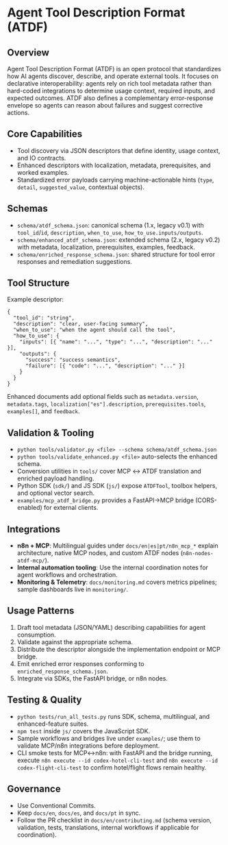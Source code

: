 ﻿# Agent Tool Description Format (ATDF)

## Overview
Agent Tool Description Format (ATDF) is an open protocol that standardizes how AI agents discover, describe, and operate external tools. It focuses on declarative interoperability: agents rely on rich tool metadata rather than hard-coded integrations to determine usage context, required inputs, and expected outcomes. ATDF also defines a complementary error-response envelope so agents can reason about failures and suggest corrective actions.

## Core Capabilities
- Tool discovery via JSON descriptors that define identity, usage context, and IO contracts.
- Enhanced descriptors with localization, metadata, prerequisites, and worked examples.
- Standardized error payloads carrying machine-actionable hints (`type`, `detail`, `suggested_value`, contextual objects).

## Schemas
- `schema/atdf_schema.json`: canonical schema (1.x, legacy v0.1) with `tool_id`/`id`, `description`, `when_to_use`, `how_to_use.inputs/outputs`.
- `schema/enhanced_atdf_schema.json`: extended schema (2.x, legacy v0.2) with metadata, localization, prerequisites, examples, feedback.
- `schema/enriched_response_schema.json`: shared structure for tool error responses and remediation suggestions.

## Tool Structure
Example descriptor:
```
{
  "tool_id": "string",
  "description": "clear, user-facing summary",
  "when_to_use": "when the agent should call the tool",
  "how_to_use": {
    "inputs": [{ "name": "...", "type": "...", "description": "..." }],
    "outputs": {
      "success": "success semantics",
      "failure": [{ "code": "...", "description": "..." }]
    }
  }
}
```
Enhanced documents add optional fields such as `metadata.version`, `metadata.tags`, `localization["es"].description`, `prerequisites.tools`, `examples[]`, and `feedback`.

## Validation & Tooling
- `python tools/validator.py <file> --schema schema/atdf_schema.json`
- `python tools/validate_enhanced.py <file>` auto-selects the enhanced schema.
- Conversion utilities in `tools/` cover MCP ↔ ATDF translation and enriched payload handling.
- Python SDK (`sdk/`) and JS SDK (`js/`) expose `ATDFTool`, toolbox helpers, and optional vector search.
- `examples/mcp_atdf_bridge.py` provides a FastAPI→MCP bridge (CORS-enabled) for external clients.

## Integrations
- **n8n + MCP**: Multilingual guides under `docs/en|es|pt/n8n_mcp_*` explain architecture, native MCP nodes, and custom ATDF nodes (`n8n-nodes-atdf-mcp/`).
- **Internal automation tooling**: Use the internal coordination notes for agent workflows and orchestration.
- **Monitoring & Telemetry**: `docs/monitoring.md` covers metrics pipelines; sample dashboards live in `monitoring/`.

## Usage Patterns
1. Draft tool metadata (JSON/YAML) describing capabilities for agent consumption.
2. Validate against the appropriate schema.
3. Distribute the descriptor alongside the implementation endpoint or MCP bridge.
4. Emit enriched error responses conforming to `enriched_response_schema.json`.
5. Integrate via SDKs, the FastAPI bridge, or n8n nodes.

## Testing & Quality
- `python tests/run_all_tests.py` runs SDK, schema, multilingual, and enhanced-feature suites.
- `npm test` inside `js/` covers the JavaScript SDK.
- Sample workflows and bridges live under `examples/`; use them to validate MCP/n8n integrations before deployment.
- CLI smoke tests for MCP↔n8n: with FastAPI and the bridge running, execute `n8n execute --id codex-hotel-cli-test` and `n8n execute --id codex-flight-cli-test` to confirm hotel/flight flows remain healthy.

## Governance
- Use Conventional Commits.
- Keep `docs/en`, `docs/es`, and `docs/pt` in sync.
- Follow the PR checklist in `docs/en/contributing.md` (schema version, validation, tests, translations, internal workflows if applicable for coordination).
